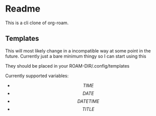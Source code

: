 # Readme

This is a cli clone of org-roam.

## Templates 
This will most likely change in a incompatible way at some point in the future. Currently just a bare minimum thingy so I can start using this

They should be placed in your ROAM-DIR/.config/templates

Currently supported variables:
- $$TIME$$
- $$DATE$$
- $$DATETIME$$
- $$TITLE$$
